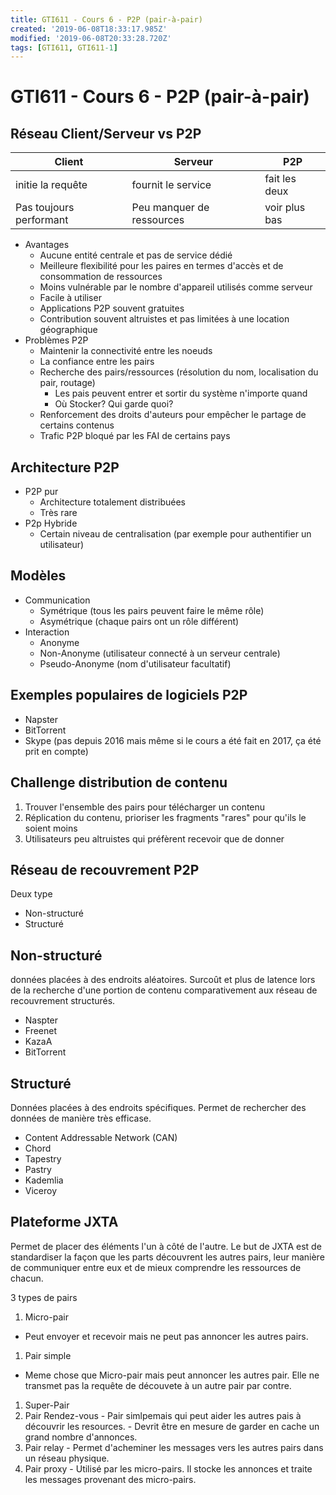 ```yaml
---
title: GTI611 - Cours 6 - P2P (pair-à-pair)
created: '2019-06-08T18:33:17.985Z'
modified: '2019-06-08T20:33:28.720Z'
tags: [GTI611, GTI611-1]
---
```


# GTI611 - Cours 6 - P2P (pair-à-pair)

## Réseau Client/Serveur vs P2P

Client | Serveur | P2P
-------|---------|----
initie la requête | fournit le service | fait les deux
Pas toujours performant | Peu manquer de ressources | voir plus bas

* Avantages
  * Aucune entité centrale et pas de service dédié
  * Meilleure flexibilité pour les paires en termes d'accès et de consommation de ressources
  * Moins vulnérable par le nombre d'appareil utilisés comme serveur
  * Facile à utiliser
  * Applications P2P souvent gratuites
  * Contribution souvent altruistes et pas limitées à une location géographique
* Problèmes P2P
  * Maintenir la connectivité entre les noeuds
  * La confiance entre les pairs
  * Recherche des pairs/ressources (résolution du nom, localisation du pair, routage)
    * Les pais peuvent entrer et sortir du système n'importe quand
    * Où Stocker? Qui garde quoi?
  * Renforcement des droits d'auteurs pour empêcher le partage de certains contenus
  * Trafic P2P bloqué par les FAI de certains pays

## Architecture P2P

* P2P pur
  * Architecture totalement distribuées
  * Très rare
* P2p Hybride
  * Certain niveau de centralisation (par exemple pour authentifier un utilisateur)

## Modèles
* Communication
  * Symétrique (tous les pairs peuvent faire le même rôle)
  * Asymétrique (chaque pairs ont un rôle différent)
* Interaction
  * Anonyme
  * Non-Anonyme (utilisateur connecté à un serveur centrale)
  * Pseudo-Anonyme (nom d'utilisateur facultatif)

## Exemples populaires de logiciels P2P
* Napster
* BitTorrent
* Skype (pas depuis 2016 mais même si le cours a été fait en 2017, ça été prit en compte)

## Challenge distribution de contenu
1. Trouver l'ensemble des pairs pour télécharger un contenu
1. Réplication du contenu, prioriser les fragments "rares" pour qu'ils le soient moins
1. Utilisateurs peu altruistes qui préfèrent recevoir que de donner

## Réseau de recouvrement P2P

Deux type
* Non-structuré
* Structuré

## Non-structuré
données placées à des endroits aléatoires. Surcoût et plus de latence lors de la recherche d'une portion de contenu comparativement aux réseau de recouvrement structurés.

* Naspter
* Freenet
* KazaA
* BitTorrent

## Structuré
Données placées à des endroits spécifiques. Permet de rechercher des données de manière très efficase.

* Content Addressable Network (CAN)
* Chord
* Tapestry
* Pastry
* Kademlia
* Viceroy

## Plateforme JXTA
Permet de placer des éléments l'un à côté de l'autre. Le but de JXTA est de standardiser la façon que les parts découvrent les autres pairs, leur manière de communiquer entre eux et de mieux comprendre les ressources de chacun.

3 types de pairs
1. Micro-pair
  * Peut envoyer et recevoir mais ne peut pas annoncer les autres pairs.
1. Pair simple
  * Meme chose que Micro-pair mais peut annoncer les autres pair. Elle ne transmet pas la requête de découvete à un autre pair par contre.
1. Super-Pair
  1. Pair Rendez-vous
    - Pair simlpemais qui peut aider les autres pais à découvrir les resources.
    -  Devrit être en mesure de garder en cache un grand nombre d'annonces.
  1. Pair relay
    - Permet d'acheminer les messages vers les autres pairs dans un réseau physique.
  1. Pair proxy
    -  Utilisé par les micro-pairs. Il stocke les annonces et traite les messages provenant des micro-pairs.

